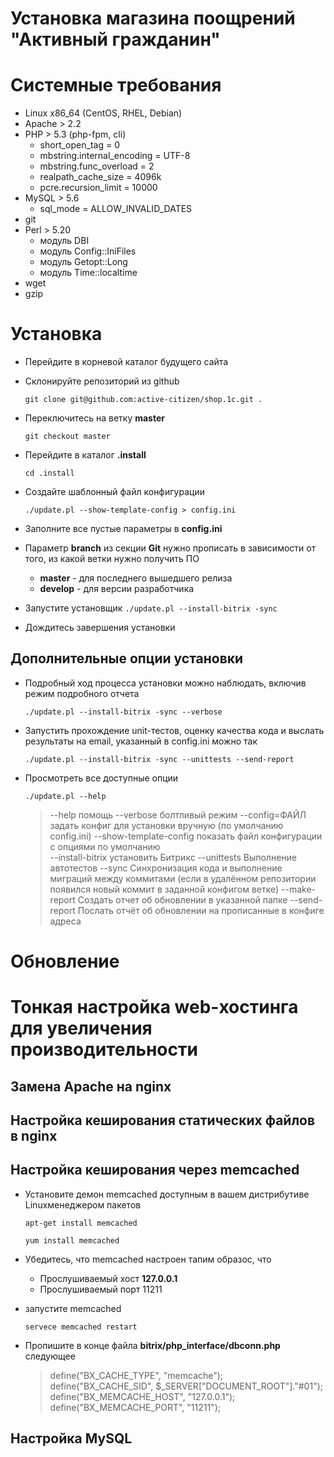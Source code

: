 Установка магазина поощрений "Активный гражданин"
===

# Системные требования

* Linux x86_64 (CentOS, RHEL, Debian)
* Apache > 2.2
* PHP > 5.3 (php-fpm, cli)
    * short_open_tag = 0
    * mbstring.internal_encoding = UTF-8
    * mbstring.func_overload = 2
    * realpath_cache_size = 4096k
    * pcre.recursion_limit = 10000
* MySQL > 5.6
    * sql_mode = ALLOW_INVALID_DATES
* git
* Perl > 5.20
    * модуль DBI
    * модуль Config::IniFiles
    * модуль Getopt::Long
    * модуль Time::localtime
* wget
* gzip


# Установка

- Перейдите в корневой каталог будущего сайта
- Склонируйте репозиторий из github 

    `git clone git@github.com:active-citizen/shop.1c.git .` 
- Переключитесь на ветку **master**

    `git checkout master`
- Перейдите в каталог **.install**

    `cd .install`
- Создайте шаблонный файл конфигурации

    `./update.pl --show-template-config > config.ini`
- Заполните все пустые параметры в **config.ini**
- Параметр **branch** из секции **Git** нужно прописать в зависимости от того, из какой ветки нужно получить ПО
    * **master** - для последнего вышедшего релиза
    * **develop** - для версии разработчика
- Запустите установщик 
    `./update.pl --install-bitrix -sync`
- Дождитесь завершения установки

## Дополнительные опции установки

- Подробный ход процесса установки можно наблюдать, включив режим подробного отчета

    `./update.pl --install-bitrix -sync --verbose`

- Запустить прохождение unit-тестов, оценку качества кода и выслать результаты на email, указанный в config.ini можно так

    `./update.pl --install-bitrix -sync --unittests --send-report`
    
- Просмотреть все доступные опции

    `./update.pl --help`

    > --help                  помощь
    > --verbose               болтливый режим
    > --config=ФАЙЛ           задать конфиг для установки вручную (по умолчанию config.ini)
    > --show-template-config  показать файл конфигурации с опциями по умолчанию   
    > --install-bitrix        установить Битрикс
    > --unittests             Выполнение автотестов
    > --sync                  Синхронизация кода и выполнение миграций между коммитами (если в удалённом репозитории появился новый коммит в заданной конфигом ветке)
    > --make-report           Создать отчет об обновлении в указанной папке
    > --send-report           Послать отчёт об обновлении на прописанные в конфиге адреса
    
    
# Обновление

# Тонкая настройка web-хостинга для увеличения производительности

## Замена Apache на nginx

## Настройка кеширования статических файлов в nginx

## Настройка кеширования через memcached

- Установите демон memcached доступным в вашем дистрибутиве Linuxменеджером пакетов

    `apt-get install memcached`

    `yum install memcached`
    
- Убедитесь, что memcached настроен тапим образос, что
    - Прослушиваемый хост **127.0.0.1**
    - Прослушиваемый порт 11211

- запустите memcached

    `servece memcached restart`
    
- Пропишите в конце файла **bitrix/php_interface/dbconn.php** следующее

    > define("BX_CACHE_TYPE", "memcache");  
    > define("BX_CACHE_SID", $_SERVER["DOCUMENT_ROOT"]."#01");  
    > define("BX_MEMCACHE_HOST", "127.0.0.1");  
    > define("BX_MEMCACHE_PORT", "11211");  
    
## Настройка MySQL

